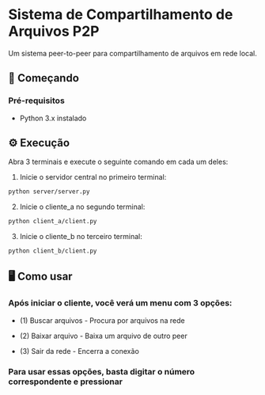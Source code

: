# Sistema de Compartilhamento de Arquivos P2P

Um sistema peer-to-peer para compartilhamento de arquivos em rede local.

## 🚀 Começando

### Pré-requisitos
- Python 3.x instalado


## ⚙️ Execução
Abra 3  terminais e execute o seguinte comando em cada um deles:
1. Inicie o servidor central no primeiro terminal:
```bash
python server/server.py  
```
2. Inicie o cliente_a no segundo terminal:
```bash
python client_a/client.py
```
3. Inicie o cliente_b no terceiro terminal:
```bash
python client_b/client.py
```
## 🖥️ Como usar
### Após iniciar o cliente, você verá um menu com 3 opções:

* (1) Buscar arquivos - Procura por arquivos na rede

* (2) Baixar arquivo - Baixa um arquivo de outro peer

* (3) Sair da rede - Encerra a conexão
### Para usar essas opções, basta digitar o número correspondente e pressionar